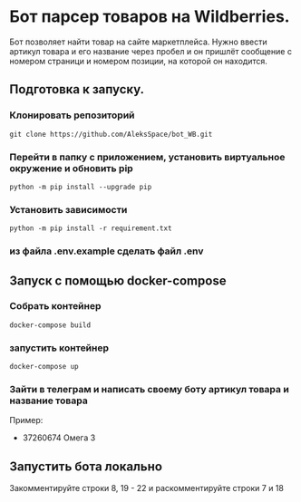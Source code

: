 # Бот парсер товаров на Wildberries.
Бот позволяет найти товар на сайте маркетплейса. Нужно ввести артикул товара и его название через пробел и он пришлёт сообщение с номером страници и номером позиции, на которой он находится.

## Подготовка к запуску.
### Клонировать репозиторий
```
git clone https://github.com/AleksSpace/bot_WB.git
```
### Перейти в папку с приложением, установить виртуальное окружение и обновить pip
```
python -m pip install --upgrade pip
```
### Установить зависимости
```
python -m pip install -r requirement.txt
```
### из файла .env.example сделать файл .env
## Запуск с помощью docker-compose
### Собрать контейнер
```
docker-compose build
```
### запустить контейнер
```
docker-compose up
```
### Зайти в телеграм и написать своему боту артикул товара и название товара
Пример:
* 37260674 Омега 3
## Запустить бота локально
Закомментируйте строки 8, 19 - 22 и раскомментируйте строки 7 и 18
